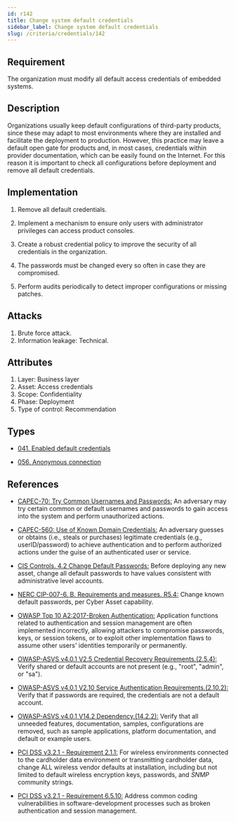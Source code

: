 ```yaml
---
id: r142
title: Change system default credentials
sidebar_label: Change system default credentials
slug: /criteria/credentials/142
---
```


## Requirement

The organization must modify
all default access credentials of embedded systems.

## Description

Organizations usually keep default configurations of third-party products,
since these may adapt to most environments where they are installed
and facilitate the deployment to production.
However, this practice may leave a default open gate for products
and, in most cases, credentials within provider documentation,
which can be easily found on the Internet.
For this reason it is important to check all configurations
before deployment and remove all default credentials.

## Implementation

1. Remove all default credentials.

2. Implement a mechanism to ensure only users
with administrator privileges can access
product consoles.

3. Create a robust credential policy
to improve the security of all credentials in the organization.

4. The passwords must be changed every so often
in case they are compromised.

5. Perform audits periodically
to detect improper configurations or missing patches.


## Attacks

1. Brute force attack.
2. Information leakage: Technical.

## Attributes

1. Layer: Business layer
2. Asset: Access credentials
3. Scope: Confidentiality
4. Phase: Deployment
5. Type of control: Recommendation

## Types

- [041. Enabled default credentials](/types/041)

- [056. Anonymous connection](/types/056)

## References

- [CAPEC-70: Try Common Usernames and Passwords:](http://capec.mitre.org/data/definitions/70.html)
An adversary may try certain common or default usernames and passwords to gain
access into the system and perform unauthorized actions.

- [CAPEC-560: Use of Known Domain Credentials:](http://capec.mitre.org/data/definitions/560.html)
An adversary guesses or obtains (i.e., steals or purchases) legitimate
credentials (e.g., userID/password) to achieve authentication and to perform
authorized actions under the guise of an authenticated user or service.

- [CIS Controls. 4.2 Change Default Passwords:](https://www.cisecurity.org/controls/)
Before deploying any new asset, change all default passwords to have values
consistent with administrative level accounts.

- [NERC CIP-007-6. B. Requirements and measures. R5.4:](https://www.nerc.com/pa/Stand/Reliability%20Standards/CIP-007-6.pdf)
Change known default passwords, per Cyber Asset capability.

- [OWASP Top 10 A2:2017-Broken Authentication:](https://owasp.org/www-project-top-ten/OWASP_Top_Ten_2017/Top_10-2017_A2-Broken_Authentication)
Application functions related to authentication and session management are
often implemented incorrectly,
allowing attackers to compromise passwords, keys, or session tokens,
or to exploit other implementation flaws to assume other users' identities
temporarily or permanently.

- [OWASP-ASVS v4.0.1 V2.5 Credential Recovery Requirements.(2.5.4):](https://owasp.org/www-project-application-security-verification-standard/)
Verify shared or default accounts are not present
(e.g., "root", "admin", or "sa").

- [OWASP-ASVS v4.0.1 V2.10 Service Authentication Requirements.(2.10.2):](https://owasp.org/www-project-application-security-verification-standard/)
Verify that if passwords are required,
the credentials are not a default account.

- [OWASP-ASVS v4.0.1 V14.2 Dependency.(14.2.2):](https://owasp.org/www-project-application-security-verification-standard/)
Verify that all unneeded features, documentation, samples, configurations are
removed,
such as sample applications, platform documentation, and default or example
users.

- [PCI DSS v3.2.1 - Requirement 2.1.1:](https://www.pcisecuritystandards.org/documents/PCI_DSS_v3-2-1.pdf)
For wireless environments connected to the cardholder data environment or
transmitting cardholder data,
change ALL wireless vendor defaults at installation,
including but not limited to default wireless encryption keys, passwords,
and *SNMP* community strings.

- [PCI DSS v3.2.1 - Requirement 6.5.10:](https://www.pcisecuritystandards.org/documents/PCI_DSS_v3-2-1.pdf)
Address common coding vulnerabilities in software-development processes such as
broken authentication and session management.
